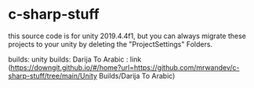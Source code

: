 # c-sharp-stuff
this source code is for unity 2019.4.4f1, but you can always migrate these projects to your unity by deleting the "ProjectSettings" Folders.

builds: unity builds: Darija To Arabic : link (https://downgit.github.io/#/home?url=https://github.com/mrwandev/c-sharp-stuff/tree/main/Unity Builds/Darija To Arabic)
